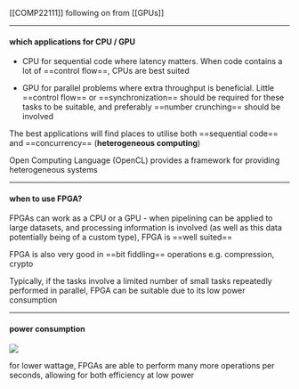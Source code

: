 [[COMP22111]]
following on from [[GPUs]]

***
#### which applications for CPU / GPU

- CPU for sequential code where latency matters. When code contains a lot of ==control flow==, CPUs are best suited
  
- GPU for parallel problems where extra throughput is beneficial. Little ==control flow== or ==synchronization== should be required for these tasks to be suitable, and preferably ==number crunching== should be involved

The best applications will find places to utilise both ==sequential code== and ==concurrency== (**heterogeneous computing**)

Open Computing Language (OpenCL) provides a framework for providing heterogeneous systems

***

#### when to use FPGA?

FPGAs can work as a CPU or a GPU - when pipelining can be applied to large datasets, and processing information is involved (as well as this data potentially being of a custom type), FPGA is ==well suited==

FPGA is also very good in ==bit fiddling== operations e.g. compression, crypto

Typically, if the tasks involve a limited number of small tasks repeatedly performed in parallel, FPGA can be suitable due to its low power consumption

***

#### power consumption
![](https://i.imgur.com/7NFiRzl.png)

for lower wattage, FPGAs are able to perform many more operations per seconds, allowing for both efficiency at low power